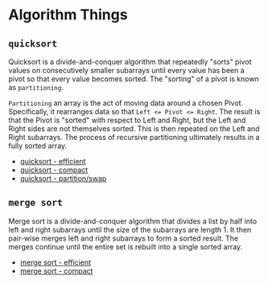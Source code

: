 # Algorithm Things

## `quicksort`

Quicksort is a divide-and-conquer algorithm that repeatedly "sorts" pivot values on consecutively smaller subarrays until every value has been a pivot so that every value becomes sorted. The "sorting" of a pivot is known as `partitioning`.

`Partitioning` an array is the act of moving data around a chosen Pivot. Specifically, it rearranges data so that `Left <= Pivot <= Right`. The result is that the Pivot is "sorted" with respect to Left and Right, but the Left and Right sides are not themselves sorted. This is then repeated on the Left and Right subarrays. The process of recursive partitioning ultimately results in a fully sorted array.

* [quicksort - efficient](https://github.com/jhanink/blob/master/quicksort.js)
* [quicksort - compact](https://github.com/jhanink/blob/master/quicksort-compact.js)
* [quicksort - partition/swap](https://github.com/jhanink/blob/master/quicksort-swap.js)

## `merge sort`

Merge sort is a divide-and-conquer algorithm that divides a list by half into left and right subarrays until the size of the subarrays are length 1. It then pair-wise merges left and right subarrays to form a sorted result. The merges continue until the entire set is rebuilt into a single sorted array.

* [merge sort - efficient](https://github.com/jhanink/algorithm-things/blob/master/mergesort.js)
* [merge sort - compact](https://github.com/jhanink/algorithm-things/blob/master/mergesort-compact.js)
